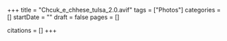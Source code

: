 +++
title = "Chcuk_e_chhese_tulsa_2.0.avif"
tags = ["Photos"]
categories = []
startDate = ""
draft = false
pages = []

citations = []
+++

